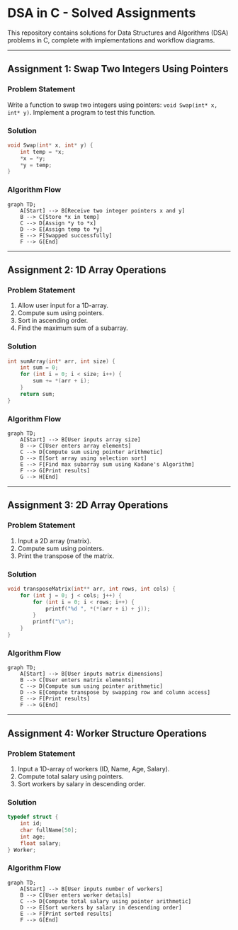 # DSA in C - Solved Assignments

This repository contains solutions for Data Structures and Algorithms (DSA) problems in C, complete with implementations and workflow diagrams.

---

## Assignment 1: Swap Two Integers Using Pointers

### Problem Statement
Write a function to swap two integers using pointers: `void Swap(int* x, int* y)`. Implement a program to test this function.

### Solution
```c
void Swap(int* x, int* y) {
    int temp = *x;
    *x = *y;
    *y = temp;
}
```

### Algorithm Flow
```mermaid
graph TD;
    A[Start] --> B[Receive two integer pointers x and y]
    B --> C[Store *x in temp]
    C --> D[Assign *y to *x]
    D --> E[Assign temp to *y]
    E --> F[Swapped successfully]
    F --> G[End]
```

---

## Assignment 2: 1D Array Operations

### Problem Statement
1. Allow user input for a 1D-array.
2. Compute sum using pointers.
3. Sort in ascending order.
4. Find the maximum sum of a subarray.

### Solution
```c
int sumArray(int* arr, int size) { 
    int sum = 0;
    for (int i = 0; i < size; i++) {
        sum += *(arr + i);
    }
    return sum;
}
```

### Algorithm Flow
```mermaid
graph TD;
    A[Start] --> B[User inputs array size]
    B --> C[User enters array elements]
    C --> D[Compute sum using pointer arithmetic]
    D --> E[Sort array using selection sort]
    E --> F[Find max subarray sum using Kadane's Algorithm]
    F --> G[Print results]
    G --> H[End]
```

---

## Assignment 3: 2D Array Operations

### Problem Statement
1. Input a 2D array (matrix).
2. Compute sum using pointers.
3. Print the transpose of the matrix.

### Solution
```c
void transposeMatrix(int** arr, int rows, int cols) {
    for (int j = 0; j < cols; j++) {
        for (int i = 0; i < rows; i++) {
            printf("%d ", *(*(arr + i) + j));
        }
        printf("\n");
    }
}
```

### Algorithm Flow
```mermaid
graph TD;
    A[Start] --> B[User inputs matrix dimensions]
    B --> C[User enters matrix elements]
    C --> D[Compute sum using pointer arithmetic]
    D --> E[Compute transpose by swapping row and column access]
    E --> F[Print results]
    F --> G[End]
```

---

## Assignment 4: Worker Structure Operations

### Problem Statement
1. Input a 1D-array of workers (ID, Name, Age, Salary).
2. Compute total salary using pointers.
3. Sort workers by salary in descending order.

### Solution
```c
typedef struct {
    int id;
    char fullName[50];
    int age;
    float salary;
} Worker;
```

### Algorithm Flow
```mermaid
graph TD;
    A[Start] --> B[User inputs number of workers]
    B --> C[User enters worker details]
    C --> D[Compute total salary using pointer arithmetic]
    D --> E[Sort workers by salary in descending order]
    E --> F[Print sorted results]
    F --> G[End]
```

